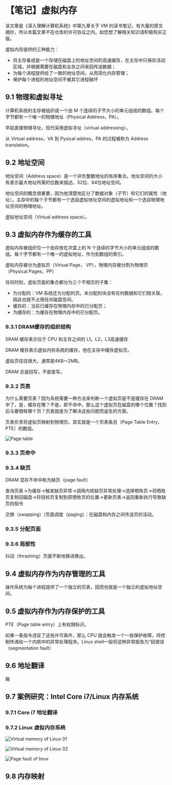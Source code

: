 # 【笔记】虚拟内存

该文章是《深入理解计算机系统》中第九章关于 VM 的读书笔记，有大量的原文摘抄，所以本篇文章不在仓库的许可协议之内。如您想了解相关知识请积极购买正版。

虚拟内存提供的三种能力：

- 将主存看成是一个存储在磁盘上的地址空间的高速缓存，在主存中只保存活动区域，并根据需要在磁盘和主存之间来回传送数据；
- 为每个进程提供给了一致的地址空间，从而简化内存管理；
- 保护每个进程的地址空间不被其它进程破坏

## 9.1 物理和虚拟寻址

计算机系统的主存被组织成一个由 M 个连续的子节大小的单元组成的数组。每个字节都有一个唯一的物理地址（Physical Address，PA）。

早起直接物理寻址，现代采用虚拟寻址（virtual addressing）。

从 Virtual address，VA 到 Pysical addres，PA 的过程被称为 Address translation。

## 9.2 地址空间

地址空间（Address space）是一个非负整数地址的有序集合。地址空间的大小有表示最大地址所需的位数来描述。32位、64位地址空间。

地址空间的概念很重要，因为他清楚地区分了数据对象（子节）和它们的属性（地址）。主存中的每个子节都有一个选自虚拟地址空间的虚拟地址和一个选自物理地址空间的物理地址。

虚拟地址空间（Virtual address space）。

## 9.3 虚拟内存作为缓存的工具

虚拟内存被组织位一个由存放在次盘上的 N 个连续的字节大小的单元组成的数组。每个字节都有一个唯一的虚拟地址，作为到数组的索引。

虚拟内存被分为虚拟页（Virtual Page， VP），物理内存被分割为物理页（Physical Pages，PP）

任何时刻，虚拟页面的集合都分为三个不相交的子集：

- 为分配的：VM 系统还为分配的页。未分配的块没有任何数据和它们相关联，因此也就不占用任何磁盘空间。
- 缓存的：当前已缓存在物理内存中的已分配页；
- 为缓存的：为缓存在物理内存中的已分配页。

### 9.3.1 DRAM缓存的组织结构

SRAM 缓存表示位于 CPU 和主存之间的 L1，L2，L3高速缓存

DRAM 缓存表示虚拟内存系统的缓存，他在主存中缓存虚拟页。

虚拟页往往很大，通常是4KB～2MB。

DRAM 总是回写，不是直写。

### 9.3.2 页表

为什么需要页表？因为系统需要一种方法来判断一个虚拟页是不是缓存在 DRAM 中了，是，缓存在哪？不是，即不命中，那么这个虚拟页在磁盘的哪个位置？找到后与要牺牲哪个页？页表就是为了解决这些问题而诞生的方案。

页表负责将虚拟页映射到物理页。其实就是一个页表条目（Page Table Entry，PTE）的数组。

![Page table](./images/page_table.png)

### 9.3.3 页命中

### 9.3.4 缺页

DRAM 混存不命中称为缺页（page fault）

查询页表->为缓存->触发缺页异常->调用内核缺页异常处理->选择牺牲页->将牺牲页复制回磁盘->将目标页复制到原牺牲页的位置->更新页表->返回重新执行导致缺页的指令

交换（swapping）/页面调度（paging）：在磁盘和内存之间传送页的活动。

### 9.3.5 分配页面

### 9.3.6 局部性

抖动（thrashing）页面不断地换进换出。

## 9.4 虚拟内存作为内存管理的工具

操作系统为每个进程提供了一个独立的页表，因而也就是一个独立的虚拟地址空间。

## 9.5 虚拟内存作为内存保护的工具

PTE（Page table entry）上有权限标识。

如果一条指令违反了这些许可条件，那么 CPU 就会触发一个一般保护故障，将控制传递给一个内核中的异常处理程序。Linux shell一般将这种异常报告为“段错误（segmentation fault）

## 9.6 地址翻译

略

## 9.7 案例研究：Intel Core i7/Linux 内存系统

### 9.7.1 Core i7 地址翻译

### 9.7.2 Linux 虚拟内存系统

![Virtual memory of Linux 01](./images/virtual_memory_of_linux_01.png)

![Virtual memory of Linux 02](./images/virtual_memory_of_linux_02.png)

![Page fault of linux](./images/page_fault_of_linux.png)

## 9.8 内存映射

